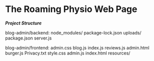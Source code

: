 # The Roaming Physio Web Page

***Project Structure***

blog-admin/backend:
node_modules/  package-lock.json  uploads/
package.json   server.js

blog-admin/frontend:
admin.css   blog.js     index.js     reviews.js
admin.html  burger.js   Privacy.txt  style.css
admin.js    index.html  resources/
